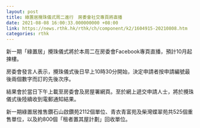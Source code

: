 ```yaml
---
layout: post
title: 綠置居攪珠儀式周二進行　房委會社交專頁將直播
date: 2021-08-08 16:00:33.000000000 +08:00
link: https://news.rthk.hk/rthk/ch/component/k2/1604915-20210808.htm
categories: rthk
---
```


新一期「綠置居」攪珠儀式將於本周二在房委會Facebook專頁直播，預計10月起揀樓。
 
房委會發言人表示，攪珠儀式後日早上10時30分開始，決定申請者按申請編號最後兩個數字而訂的先後次序。

結果會於當日下午上載至房委會及房屋署網頁。至於網上遞交申請人士，將於攪珠儀式後陸續收到電郵通知結果。

新一期綠置居推售鑽石山啟鑽苑2112個單位、青衣青富苑及柴灣蝶翠苑共525個重售單位，以及約800個「租者置其屋計劃」回收單位。
